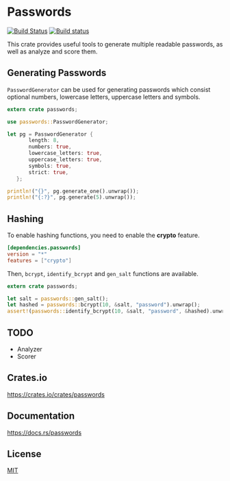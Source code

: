 Passwords
====================

[![Build Status](https://travis-ci.org/magiclen/passwords.svg?branch=master)](https://travis-ci.org/magiclen/passwords)
[![Build status](https://ci.appveyor.com/api/projects/status/do7d8pu833tdk4tm/branch/master?svg=true)](https://ci.appveyor.com/project/magiclen/passwords/branch/master)

This crate provides useful tools to generate multiple readable passwords, as well as analyze and score them.

## Generating Passwords

`PasswordGenerator` can be used for generating passwords which consist optional numbers, lowercase letters, uppercase letters and symbols.

```rust
extern crate passwords;

use passwords::PasswordGenerator;

let pg = PasswordGenerator {
       length: 8,
       numbers: true,
       lowercase_letters: true,
       uppercase_letters: true,
       symbols: true,
       strict: true,
   };

println!("{}", pg.generate_one().unwrap());
println!("{:?}", pg.generate(5).unwrap());
```

## Hashing

To enable hashing functions, you need to enable the **crypto** feature.

```toml
[dependencies.passwords]
version = "*"
features = ["crypto"]
```

Then, `bcrypt`, `identify_bcrypt` and `gen_salt` functions are available.

```rust
extern crate passwords;

let salt = passwords::gen_salt();
let hashed = passwords::bcrypt(10, &salt, "password").unwrap();
assert!(passwords::identify_bcrypt(10, &salt, "password", &hashed).unwrap());
```

## TODO

* Analyzer
* Scorer

## Crates.io

https://crates.io/crates/passwords

## Documentation

https://docs.rs/passwords

## License

[MIT](LICENSE)